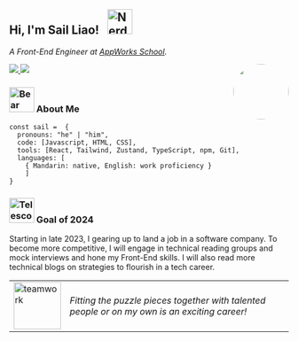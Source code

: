<h2>
    Hi, I'm Sail Liao!
    <img src="https://raw.githubusercontent.com/Tarikul-Islam-Anik/Animated-Fluent-Emojis/master/Emojis/Smilies/Nerd%20Face.png" alt="Nerd Face" width="45" height="45" style="margin: 0 10px"/>
</h2>

_A Front-End Engineer at [AppWorks School](https://school.appworks.tw/)._

<img src="./assets/cat-programming.gif" width="100px" style="border-radius: 100px;" align="right"/>

<a href="https://www.linkedin.com/in/sailliaodev/">
    <img src="https://img.shields.io/badge/-sailliaodev-blue?style=flat-square&logo=Linkedin&logoColor=white&link=https://www.linkedin.com/in/sailliaodev/"/>
</a>
<a href="https://github.com/Sailwayfun">
    <img src="https://img.shields.io/github/followers/SailWayFun?label=follow&style=social"/>
</a>

<h3>
    <img src="https://raw.githubusercontent.com/Tarikul-Islam-Anik/Animated-Fluent-Emojis/master/Emojis/Animals/Bear.png" alt="Bear" width="45" height="45" />
    About Me
</h3>

```
const sail =  {
  pronouns: "he" | "him",
  code: [Javascript, HTML, CSS],
  tools: [React, Tailwind, Zustand, TypeScript, npm, Git],
  languages: [
    { Mandarin: native, English: work proficiency }
    ]
}
```

<h3>
    <img src="https://raw.githubusercontent.com/Tarikul-Islam-Anik/Telegram-Animated-Emojis/main/Objects/Telescope.webp" alt="Telescope" width="45" height="45" />
    Goal of 2024  
</h3>
<p>
    Starting in late 2023, I gearing up to land a job in a software company. To become more competitive, I will engage in technical reading groups and mock interviews and hone my Front-End skills. I will also read more technical blogs on strategies to flourish in a tech career.
</p>

<table>
<tr>
<td><img src="https://i.gifer.com/4q43.gif" alt="teamwork" width="85" /></td>
<td><i>Fitting the puzzle pieces together with talented people or on my own is an exciting career!</i></td>
</tr>
</table>
